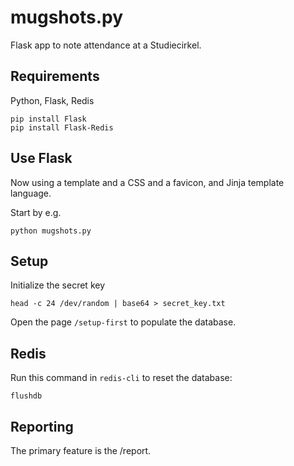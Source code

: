 # mugshots.py

Flask app to note attendance at a Studiecirkel.

## Requirements 

Python, Flask, Redis

    pip install Flask
    pip install Flask-Redis

## Use Flask

Now using a template and a CSS and a favicon, and Jinja template language.

Start by e.g.

    python mugshots.py

## Setup

Initialize the secret key

    head -c 24 /dev/random | base64 > secret_key.txt

Open the page `/setup-first` to populate the database.

## Redis

Run this command in `redis-cli` to reset the database:

    flushdb

## Reporting

The primary feature is the /report.

